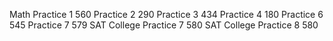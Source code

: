 Math
Practice 1						560
Practice 2						290
Practice 3						434
Practice 4						180
Practice 6						545
Practice 7						579
SAT College Practice 7			580
SAT College Practice 8			580